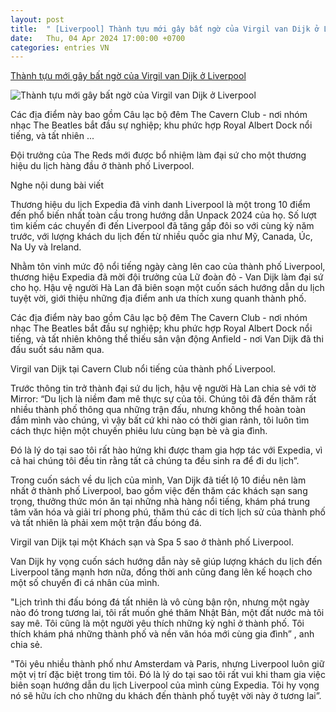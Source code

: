 ```yaml
---
layout: post
title:  " [Liverpool] Thành tựu mới gây bất ngờ của Virgil van Dijk ở Liverpool"
date:   Thu, 04 Apr 2024 17:00:00 +0700
categories: entries VN
---
```

[Thành tựu mới gây bất ngờ của Virgil van Dijk ở Liverpool](https://thethao247.vn/461-thanh-tuu-moi-gay-bat-ngo-cua-virgil-van-dijk-o-liverpool-d322262.html)

![Thành tựu mới gây bất ngờ của Virgil van Dijk ở Liverpool](https://cdn-img.thethao247.vn/storage/files/btvttqt4/social-thumb/2024/04/04/vd-3-1712222782-163105avatar.jpeg)

Các địa điểm này bao gồm Câu lạc bộ đêm The Cavern Club - nơi nhóm nhạc The Beatles bắt đầu sự nghiệp; khu phức hợp Royal Albert Dock nổi tiếng, và tất nhiên ...

Đội trưởng của The Reds mới được bổ nhiệm làm đại sứ cho một thương hiệu du lịch hàng đầu ở thành phố Liverpool.

Nghe nội dung bài viết

Thương hiệu du lịch Expedia đã vinh danh Liverpool là một trong 10 điểm đến phổ biến nhất toàn cầu trong hướng dẫn Unpack 2024 của họ. Số lượt tìm kiếm các chuyến đi đến Liverpool đã tăng gấp đôi so với cùng kỳ năm trước, với lượng khách du lịch đến từ nhiều quốc gia như Mỹ, Canada, Úc, Na Uy và Ireland.

Nhằm tôn vinh mức độ nổi tiếng ngày càng lên cao của thành phố Liverpool, thương hiệu Expedia đã mời đội trưởng của Lữ đoàn đỏ - Van Dijk làm đại sứ cho họ. Hậu vệ người Hà Lan đã biên soạn một cuốn sách hướng dẫn du lịch tuyệt vời, giới thiệu những địa điểm anh ưa thích xung quanh thành phố.

Các địa điểm này bao gồm Câu lạc bộ đêm The Cavern Club - nơi nhóm nhạc The Beatles bắt đầu sự nghiệp; khu phức hợp Royal Albert Dock nổi tiếng, và tất nhiên không thể thiếu sân vận động Anfield - nơi Van Dijk đã thi đấu suốt sáu năm qua.

Virgil van Dijk tại Cavern Club nổi tiếng của thành phố Liverpool.

Trước thông tin trở thành đại sứ du lịch, hậu vệ người Hà Lan chia sẻ với tờ Mirror: “Du lịch là niềm đam mê thực sự của tôi. Chúng tôi đã đến thăm rất nhiều thành phố thông qua những trận đấu, nhưng không thể hoàn toàn đắm mình vào chúng, vì vậy bất cứ khi nào có thời gian rảnh, tôi luôn tìm cách thực hiện một chuyến phiêu lưu cùng bạn bè và gia đình.

Đó là lý do tại sao tôi rất hào hứng khi được tham gia hợp tác với Expedia, vì cả hai chúng tôi đều tin rằng tất cả chúng ta đều sinh ra để đi du lịch”.

Trong cuốn sách về du lịch của mình, Van Dijk đã tiết lộ 10 điều nên làm nhất ở thành phố Liverpool, bao gồm việc đến thăm các khách sạn sang trọng, thưởng thức món ăn tại những nhà hàng nổi tiếng, khám phá trung tâm văn hóa và giải trí phong phú, thăm thú các di tích lịch sử của thành phố và tất nhiên là phải xem một trận đấu bóng đá.

Virgil van Dijk tại một Khách sạn và Spa 5 sao ở thành phố Liverpool.

Van Dijk hy vọng cuốn sách hướng dẫn này sẽ giúp lượng khách du lịch đến Liverpool tăng mạnh hơn nữa, đồng thời anh cũng đang lên kế hoạch cho một số chuyến đi cá nhân của mình.

"Lịch trình thi đấu bóng đá tất nhiên là vô cùng bận rộn, nhưng một ngày nào đó trong tương lai, tôi rất muốn ghé thăm Nhật Bản, một đất nước mà tôi say mê. Tôi cũng là một người yêu thích những kỳ nghỉ ở thành phố. Tôi thích khám phá những thành phố và nền văn hóa mới cùng gia đình” , anh chia sẻ.

"Tôi yêu nhiều thành phố như Amsterdam và Paris, nhưng Liverpool luôn giữ một vị trí đặc biệt trong tim tôi. Đó là lý do tại sao tôi rất vui khi tham gia việc biên soạn hướng dẫn du lịch Liverpool của mình cùng Expedia. Tôi hy vọng nó sẽ hữu ích cho những du khách đến thành phố tuyệt vời này ở tương lai”.

